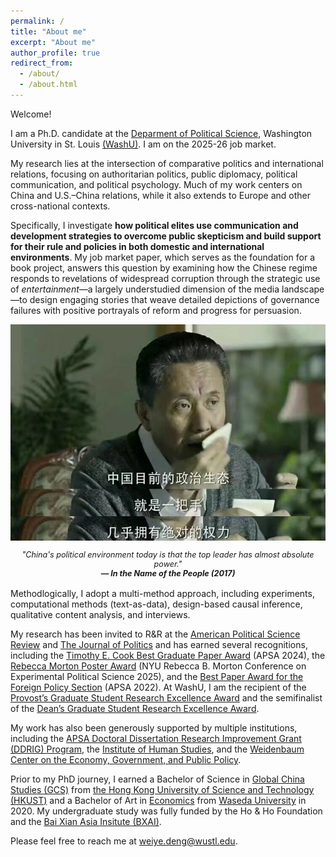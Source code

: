 ```yaml
---
permalink: /
title: "About me"
excerpt: "About me"
author_profile: true
redirect_from: 
  - /about/
  - /about.html
---
```


Welcome! 

I am a Ph.D. candidate at the [Deparment of Political Science](https://polisci.wustl.edu/), Washington University in St. Louis [(WashU)](https://wustl.edu/). I am on the 2025-26 job market.

My research lies at the intersection of comparative politics and international relations, focusing on authoritarian politics, public diplomacy, political communication, and political psychology. Much of my work centers on China and U.S.–China relations, while it also extends to Europe and other cross-national contexts.

Specifically, I investigate **how political elites use communication and development strategies to overcome public skepticism and build support for their rule and policies in both domestic and international environments**. My job market paper, which serves as the foundation for a book project, answers this question by examining how the Chinese regime responds to revelations of widespread corruption through the strategic use of _entertainment_—a largely understudied dimension of the media landscape—to design engaging stories that weave detailed depictions of governance failures with positive portrayals of reform and progress for persuasion. 

<p align="center" style="display: flex; justify-content: center; flex-wrap: wrap;">
  <img src="/_pages/aboutfigs/Gao_topleader.jpg" width="600" style="margin-bottom: 15px;"><br> 
    <span style="font-size: 90%; font-style: italic;">
    "China's political environment today is that the top leader has almost absolute power."
  </span><br>
  <span style="font-size: 90%; font-style: italic; font-weight: bold;">
    — In the Name of the People (2017)
  </span></p>

Methodlogically, I adopt a multi-method approach, including experiments, computational methods (text-as-data), design-based causal inference, qualitative content analysis, and interviews.

My research has been invited to R&R at the [American Political Science Review](https://www.cambridge.org/core/journals/american-political-science-review) and [The Journal of Politics](https://www.journals.uchicago.edu/toc/jop/current) and has earned several recognitions, including the [Timothy E. Cook Best Graduate Paper Award](https://apsanet.org/membership/organized-sections/organized-section-awards/past-awards/section-23/) (APSA 2024), the [Rebecca Morton Poster Award](https://wp.nyu.edu/cesspoliticalscienceconference/rebecca-morton-poster-prize/) (NYU Rebecca B. Morton Conference on Experimental Political Science 2025), and the [Best Paper Award for the Foreign Policy Section](https://apsanet.org/membership/organized-sections/organized-section-awards/past-awards/section-31/#paper) (APSA 2022). At WashU, I am the recipient of the [Provost’s Graduate Student Research Excellence Award](https://hereandnext.washu.edu/2024-research-excellence-showcase/) and the semifinalist of the [Dean’s Graduate Student Research Excellence Award](https://gradstudies.artsci.wustl.edu/deans-award-graduate-research-excellence-00).

My work has also been generously supported by multiple institutions, including the [APSA Doctoral Dissertation Research Improvement Grant (DDRIG) Program](https://apsanet.org/programs/doctoral-dissertation-research-improvement-grants/), the [Institute of Human Studies](https://www.theihs.org/), and the [Weidenbaum Center on the Economy, Government, and Public Policy](https://wc.wustl.edu/).


Prior to my PhD journey, I earned a Bachelor of Science in [Global China Studies (GCS)](https://www.shss.ust.hk/ug/major/gcs/) from [the Hong Kong University of Science and Technology (HKUST)](https://hkust.edu.hk/) and a Bachelor of Art in [Economics](https://www.waseda.jp/fpse/pse/en/) from [Waseda University](https://www.waseda.jp/top/en/) in 2020. My undergraduate study was fully funded by the Ho & Ho Foundation and the [Bai Xian Asia Insitute (BXAI)](https://www.bxai.org/).

Please feel free to reach me at [weiye.deng@wustl.edu](weiye.deng@wustl.edu).
